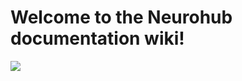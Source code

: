 # **Welcome to the Neurohub documentation wiki!** 
![](https://neurohub.ca/images/logo-neurohub.png)
